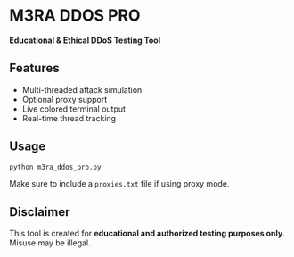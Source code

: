 
# M3RA DDOS PRO

**Educational & Ethical DDoS Testing Tool**

## Features
- Multi-threaded attack simulation
- Optional proxy support
- Live colored terminal output
- Real-time thread tracking

## Usage
```bash
python m3ra_ddos_pro.py
```

Make sure to include a `proxies.txt` file if using proxy mode.

## Disclaimer
This tool is created for **educational and authorized testing purposes only**. Misuse may be illegal.
